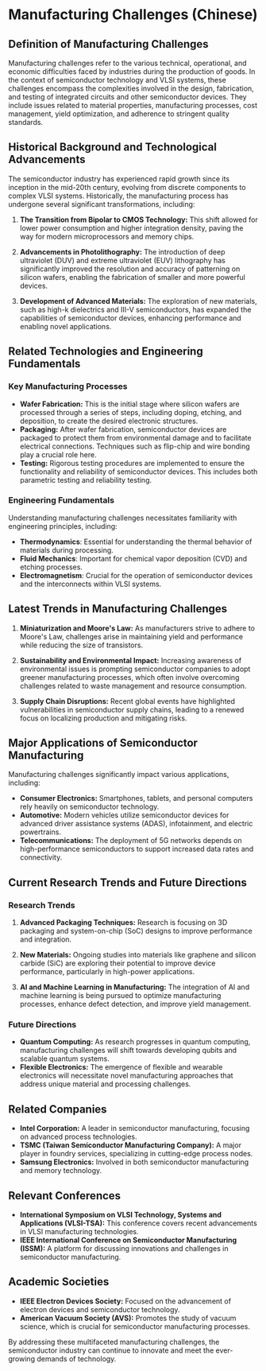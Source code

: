 # Manufacturing Challenges (Chinese)

## Definition of Manufacturing Challenges

Manufacturing challenges refer to the various technical, operational, and economic difficulties faced by industries during the production of goods. In the context of semiconductor technology and VLSI systems, these challenges encompass the complexities involved in the design, fabrication, and testing of integrated circuits and other semiconductor devices. They include issues related to material properties, manufacturing processes, cost management, yield optimization, and adherence to stringent quality standards.

## Historical Background and Technological Advancements

The semiconductor industry has experienced rapid growth since its inception in the mid-20th century, evolving from discrete components to complex VLSI systems. Historically, the manufacturing process has undergone several significant transformations, including:

1. **The Transition from Bipolar to CMOS Technology:** This shift allowed for lower power consumption and higher integration density, paving the way for modern microprocessors and memory chips.
   
2. **Advancements in Photolithography:** The introduction of deep ultraviolet (DUV) and extreme ultraviolet (EUV) lithography has significantly improved the resolution and accuracy of patterning on silicon wafers, enabling the fabrication of smaller and more powerful devices.

3. **Development of Advanced Materials:** The exploration of new materials, such as high-k dielectrics and III-V semiconductors, has expanded the capabilities of semiconductor devices, enhancing performance and enabling novel applications.

## Related Technologies and Engineering Fundamentals

### Key Manufacturing Processes

- **Wafer Fabrication:** This is the initial stage where silicon wafers are processed through a series of steps, including doping, etching, and deposition, to create the desired electronic structures.
- **Packaging:** After wafer fabrication, semiconductor devices are packaged to protect them from environmental damage and to facilitate electrical connections. Techniques such as flip-chip and wire bonding play a crucial role here.
- **Testing:** Rigorous testing procedures are implemented to ensure the functionality and reliability of semiconductor devices. This includes both parametric testing and reliability testing.

### Engineering Fundamentals

Understanding manufacturing challenges necessitates familiarity with engineering principles, including:

- **Thermodynamics**: Essential for understanding the thermal behavior of materials during processing.
- **Fluid Mechanics**: Important for chemical vapor deposition (CVD) and etching processes.
- **Electromagnetism**: Crucial for the operation of semiconductor devices and the interconnects within VLSI systems.

## Latest Trends in Manufacturing Challenges

1. **Miniaturization and Moore's Law:** As manufacturers strive to adhere to Moore's Law, challenges arise in maintaining yield and performance while reducing the size of transistors.
   
2. **Sustainability and Environmental Impact:** Increasing awareness of environmental issues is prompting semiconductor companies to adopt greener manufacturing processes, which often involve overcoming challenges related to waste management and resource consumption.

3. **Supply Chain Disruptions:** Recent global events have highlighted vulnerabilities in semiconductor supply chains, leading to a renewed focus on localizing production and mitigating risks.

## Major Applications of Semiconductor Manufacturing

Manufacturing challenges significantly impact various applications, including:

- **Consumer Electronics:** Smartphones, tablets, and personal computers rely heavily on semiconductor technology.
- **Automotive:** Modern vehicles utilize semiconductor devices for advanced driver assistance systems (ADAS), infotainment, and electric powertrains.
- **Telecommunications:** The deployment of 5G networks depends on high-performance semiconductors to support increased data rates and connectivity.

## Current Research Trends and Future Directions

### Research Trends

1. **Advanced Packaging Techniques:** Research is focusing on 3D packaging and system-on-chip (SoC) designs to improve performance and integration.
   
2. **New Materials:** Ongoing studies into materials like graphene and silicon carbide (SiC) are exploring their potential to improve device performance, particularly in high-power applications.

3. **AI and Machine Learning in Manufacturing:** The integration of AI and machine learning is being pursued to optimize manufacturing processes, enhance defect detection, and improve yield management.

### Future Directions

- **Quantum Computing:** As research progresses in quantum computing, manufacturing challenges will shift towards developing qubits and scalable quantum systems.
- **Flexible Electronics:** The emergence of flexible and wearable electronics will necessitate novel manufacturing approaches that address unique material and processing challenges.

## Related Companies

- **Intel Corporation:** A leader in semiconductor manufacturing, focusing on advanced process technologies.
- **TSMC (Taiwan Semiconductor Manufacturing Company):** A major player in foundry services, specializing in cutting-edge process nodes.
- **Samsung Electronics:** Involved in both semiconductor manufacturing and memory technology.

## Relevant Conferences

- **International Symposium on VLSI Technology, Systems and Applications (VLSI-TSA):** This conference covers recent advancements in VLSI manufacturing technologies.
- **IEEE International Conference on Semiconductor Manufacturing (ISSM):** A platform for discussing innovations and challenges in semiconductor manufacturing.

## Academic Societies

- **IEEE Electron Devices Society:** Focused on the advancement of electron devices and semiconductor technology.
- **American Vacuum Society (AVS):** Promotes the study of vacuum science, which is crucial for semiconductor manufacturing processes.

By addressing these multifaceted manufacturing challenges, the semiconductor industry can continue to innovate and meet the ever-growing demands of technology.
